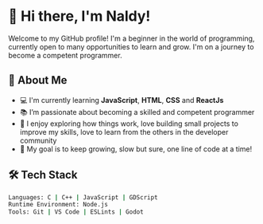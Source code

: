 # 👋 Hi there, I'm Naldy!

Welcome to my GitHub profile! I'm a beginner in the world of programming, currently open to many opportunities to learn and grow. I'm on a journey to become a competent programmer.

## 🚀 About Me

- 💻 I'm currently learning **JavaScript**, **HTML**, **CSS** and **ReactJs**
- 📚 I’m passionate about becoming a skilled and competent programmer
- 🌱 I enjoy exploring how things work, love building small projects to improve my skills, love to learn from the others in the developer community
- 🎯 My goal is to keep growing, slow but sure, one line of code at a time!


## 🛠️ Tech Stack

```bash
Languages: C | C++ | JavaScript | GDScript
Runtime Environment: Node.js
Tools: Git | VS Code | ESLints | Godot
